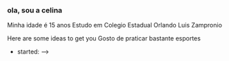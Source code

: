 ### ola, sou a celina
Minha idade é 15 anos
Estudo em Colegio Estadual Orlando Luis Zampronio 

Here are some ideas to get you
Gosto de praticar bastante esportes


-  started:
-->
